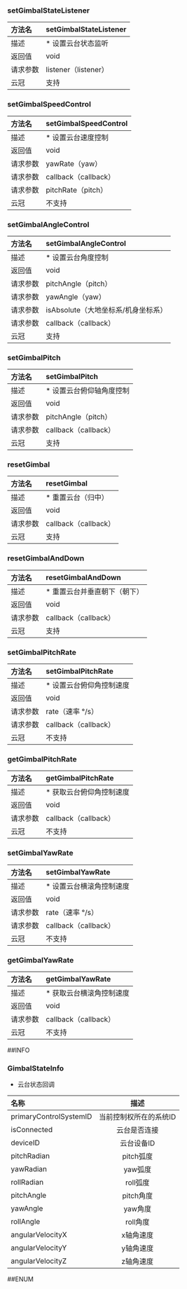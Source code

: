 ### setGimbalStateListener
|方法名|setGimbalStateListener|
| :--------  | :-----  |
|描述|* 设置云台状态监听|
|返回值|void|
|请求参数|listener（listener）
|云冠|支持|
### setGimbalSpeedControl
|方法名|setGimbalSpeedControl|
| :--------  | :-----  |
|描述|* 设置云台速度控制|
|返回值|void|
|请求参数|yawRate（yaw）
|请求参数|callback（callback）
|请求参数|pitchRate（pitch）
|云冠|不支持|
### setGimbalAngleControl
|方法名|setGimbalAngleControl|
| :--------  | :-----  |
|描述|* 设置云台角度控制|
|返回值|void|
|请求参数|pitchAngle（pitch）
|请求参数|yawAngle（yaw）
|请求参数|isAbsolute（大地坐标系/机身坐标系）
|请求参数|callback（callback）
|云冠|支持|
### setGimbalPitch
|方法名|setGimbalPitch|
| :--------  | :-----  |
|描述|* 设置云台俯仰轴角度控制|
|返回值|void|
|请求参数|pitchAngle（pitch）
|请求参数|callback（callback）
|云冠|支持|
### resetGimbal
|方法名|resetGimbal|
| :--------  | :-----  |
|描述|* 重置云台（归中）|
|返回值|void|
|请求参数|callback（callback）
|云冠|支持|
### resetGimbalAndDown
|方法名|resetGimbalAndDown|
| :--------  | :-----  |
|描述|* 重置云台并垂直朝下（朝下）|
|返回值|void|
|请求参数|callback（callback）
|云冠|支持|
### setGimbalPitchRate
|方法名|setGimbalPitchRate|
| :--------  | :-----  |
|描述|* 设置云台俯仰角控制速度|
|返回值|void|
|请求参数|rate（速率 °/s）
|请求参数|callback（callback）
|云冠|不支持|
### getGimbalPitchRate
|方法名|getGimbalPitchRate|
| :--------  | :-----  |
|描述|* 获取云台俯仰角控制速度|
|返回值|void|
|请求参数|callback（callback）
|云冠|不支持|
### setGimbalYawRate
|方法名|setGimbalYawRate|
| :--------  | :-----  |
|描述|* 设置云台横滚角控制速度|
|返回值|void|
|请求参数|rate（速率 °/s）
|请求参数|callback（callback）
|云冠|不支持|
### getGimbalYawRate
|方法名|getGimbalYawRate|
| :--------  | :-----  |
|描述|* 获取云台横滚角控制速度|
|返回值|void|
|请求参数|callback（callback）
|云冠|不支持|
##INFO
### GimbalStateInfo
 * 云台状态回调

|名称|描述|
| :--------  | :----:  |
|primaryControlSystemID|当前控制权所在的系统ID|
|isConnected|云台是否连接|
|deviceID|云台设备ID|
|pitchRadian|pitch弧度|
|yawRadian|yaw弧度|
|rollRadian|roll弧度|
|pitchAngle|pitch角度|
|yawAngle|yaw角度|
|rollAngle|roll角度|
|angularVelocityX|x轴角速度|
|angularVelocityY|y轴角速度|
|angularVelocityZ|z轴角速度|
##ENUM
